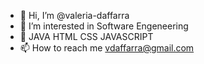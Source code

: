- 👋 Hi, I’m @valeria-daffarra
- 👀 I’m interested in Software Engeneering
- 🌱 JAVA HTML CSS JAVASCRIPT
- 📫 How to reach me vdaffarra@gmail.com

<!---
Valeduff/Valeduff is a ✨ special ✨ repository because its `README.md` (this file) appears on your GitHub profile.
You can click the Preview link to take a look at your changes.
--->

